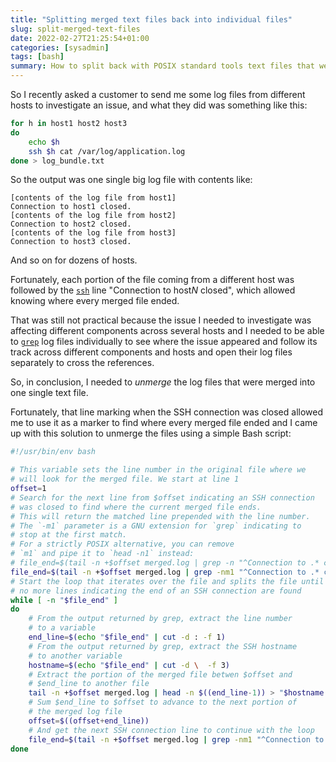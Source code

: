 ```yaml
---
title: "Splitting merged text files back into individual files"
slug: split-merged-text-files
date: 2022-02-27T21:25:54+01:00
categories: [sysadmin]
tags: [bash]
summary: How to split back with POSIX standard tools text files that were merged into one single file.
---
```


So I recently asked a customer to send me some log files from different hosts to investigate an issue, and what they did was something like this:

```bash
for h in host1 host2 host3
do
    echo $h
    ssh $h cat /var/log/application.log
done > log_bundle.txt
```

So the output was one single big log file with contents like:

```
[contents of the log file from host1]
Connection to host1 closed.
[contents of the log file from host2]
Connection to host2 closed.
[contents of the log file from host3]
Connection to host3 closed.
```

And so on for dozens of hosts.

Fortunately, each portion of the file coming from a different host was followed by the [`ssh`](https://www.unix.com/man-page/posix/1/ssh/) line "Connection to host<em>N</em> closed", which allowed knowing where every merged file ended.

That was still not practical because the issue I needed to investigate was affecting different components across several hosts and I needed to be able to [`grep`](https://pubs.opengroup.org/onlinepubs/9699919799/utilities/grep.html) log files individually to see where the issue appeared and follow its track across different components and hosts and open their log files separately to cross the references.

So, in conclusion, I needed to _unmerge_ the log files that were merged into one single text file.

Fortunately, that line marking when the SSH connection was closed allowed me to use it as a marker to find where every merged file ended and I came up with this solution to unmerge the files using a simple Bash script:

```bash
#!/usr/bin/env bash

# This variable sets the line number in the original file where we
# will look for the merged file. We start at line 1
offset=1
# Search for the next line from $offset indicating an SSH connection
# was closed to find where the current merged file ends.
# This will return the matched line prepended with the line number.
# The `-m1` parameter is a GNU extension for `grep` indicating to
# stop at the first match.
# For a strictly POSIX alternative, you can remove
# `m1` and pipe it to `head -n1` instead:
# file_end=$(tail -n +$offset merged.log | grep -n "^Connection to .* closed.$" | head -n1)
file_end=$(tail -n +$offset merged.log | grep -nm1 "^Connection to .* closed.$")
# Start the loop that iterates over the file and splits the file until
# no more lines indicating the end of an SSH connection are found
while [ -n "$file_end" ]
do
    # From the output returned by grep, extract the line number
    # to a variable
    end_line=$(echo "$file_end" | cut -d : -f 1)
    # From the output returned by grep, extract the SSH hostname
    # to another variable
    hostname=$(echo "$file_end" | cut -d \  -f 3)
    # Extract the portion of the merged file betwen $offset and
    # $end_line to another file
    tail -n +$offset merged.log | head -n $((end_line-1)) > "$hostname.log"
    # Sum $end_line to $offset to advance to the next portion of
    # the merged log file
    offset=$((offset+end_line))
    # And get the next SSH connection line to continue with the loop
    file_end=$(tail -n +$offset merged.log | grep -nm1 "^Connection to .* closed.$")
done
```
